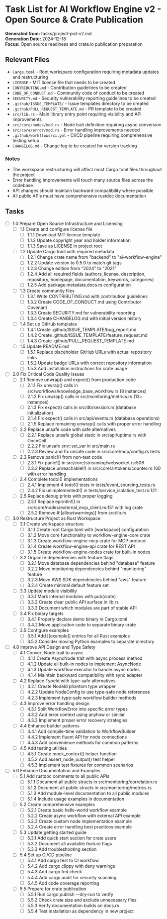 # Task List for AI Workflow Engine v2 - Open Source & Crate Publication

**Generated from:** tasks/project-prd-v2.md  
**Generation Date:** 2024-12-18  
**Focus:** Open source readiness and crate.io publication preparation

## Relevant Files

- `Cargo.toml` - Root workspace configuration requiring metadata updates and restructuring
- `LICENSE` - MIT license file that needs to be created
- `CONTRIBUTING.md` - Contribution guidelines to be created
- `CODE_OF_CONDUCT.md` - Community code of conduct to be created
- `SECURITY.md` - Security vulnerability reporting guidelines to be created
- `.github/ISSUE_TEMPLATE/` - Issue templates directory to be created
- `.github/PULL_REQUEST_TEMPLATE.md` - PR template to be created
- `src/lib.rs` - Main library entry point requiring visibility and API improvements
- `src/core/nodes/mod.rs` - Node trait definition requiring async conversion
- `src/core/error/mod.rs` - Error handling improvements needed
- `.github/workflows/ci.yml` - CI/CD pipeline requiring comprehensive testing setup
- `CHANGELOG.md` - Change log to be created for version tracking

### Notes

- The workspace restructuring will affect most Cargo.toml files throughout the project
- Error handling improvements will touch many source files across the codebase
- API changes should maintain backward compatibility where possible
- All public APIs must have comprehensive rustdoc documentation

## Tasks

- [ ] 1.0 Prepare Open Source Infrastructure and Licensing
  - [ ] 1.1 Create and configure license file
    - [ ] 1.1.1 Download MIT license template
    - [ ] 1.1.2 Update copyright year and holder information
    - [ ] 1.1.3 Save as LICENSE in project root
  - [ ] 1.2 Update Cargo.toml with required metadata
    - [ ] 1.2.1 Change crate name from "backend" to "ai-workflow-engine"
    - [ ] 1.2.2 Update version to 0.5.0 to match git tags
    - [ ] 1.2.3 Change edition from "2024" to "2021"
    - [ ] 1.2.4 Add all required fields (authors, license, description, repository, homepage, documentation, keywords, categories)
    - [ ] 1.2.5 Add package.metadata.docs.rs configuration
  - [ ] 1.3 Create community files
    - [ ] 1.3.1 Write CONTRIBUTING.md with contribution guidelines
    - [ ] 1.3.2 Create CODE_OF_CONDUCT.md using Contributor Covenant
    - [ ] 1.3.3 Create SECURITY.md for vulnerability reporting
    - [ ] 1.3.4 Create CHANGELOG.md with initial version history
  - [ ] 1.4 Set up GitHub templates
    - [ ] 1.4.1 Create .github/ISSUE_TEMPLATE/bug_report.md
    - [ ] 1.4.2 Create .github/ISSUE_TEMPLATE/feature_request.md
    - [ ] 1.4.3 Create .github/PULL_REQUEST_TEMPLATE.md
  - [ ] 1.5 Update README.md
    - [ ] 1.5.1 Replace placeholder GitHub URLs with actual repository links
    - [ ] 1.5.2 Update badge URLs with correct repository information
    - [ ] 1.5.3 Add installation instructions for crate usage

- [ ] 2.0 Fix Critical Code Quality Issues
  - [ ] 2.1 Remove unwrap() and expect() from production code
    - [ ] 2.1.1 Fix unwrap() calls in src/workflows/knowledge_base_workflow.rs (8 instances)
    - [ ] 2.1.2 Fix unwrap() calls in src/monitoring/metrics.rs (13+ instances)
    - [ ] 2.1.3 Fix expect() calls in src/db/session.rs (database initialization)
    - [ ] 2.1.4 Fix expect() calls in src/api/events.rs (database operations)
    - [ ] 2.1.5 Replace remaining unwrap() calls with proper error handling
  - [ ] 2.2 Replace unsafe code with safe alternatives
    - [ ] 2.2.1 Replace unsafe global static in src/api/uptime.rs with OnceCell
    - [ ] 2.2.2 Fix unsafe env::set_var in src/main.rs
    - [ ] 2.2.3 Review and fix unsafe code in src/core/mcp/config.rs tests
  - [ ] 2.3 Remove panic!() from non-test code
    - [ ] 2.3.1 Fix panic!() in src/core/streaming/websocket.rs:506
    - [ ] 2.3.2 Replace unreachable!() in src/core/ai/tokens/counter.rs:160 with error handling
  - [ ] 2.4 Complete todo!() implementations
    - [ ] 2.4.1 Implement 4 todo!() tests in tests/event_sourcing_tests.rs
    - [ ] 2.4.2 Fix unimplemented!() in tests/service_isolation_test.rs:121
  - [ ] 2.5 Replace debug prints with proper logging
    - [ ] 2.5.1 Replace eprintln!() in src/core/nodes/external_mcp_client.rs:151 with log crate
    - [ ] 2.5.2 Remove #![allow(warnings)] from src/lib.rs

- [ ] 3.0 Restructure Project as Rust Workspace
  - [ ] 3.1 Create workspace structure
    - [ ] 3.1.1 Create root Cargo.toml with [workspace] configuration
    - [ ] 3.1.2 Move core functionality to workflow-engine-core crate
    - [ ] 3.1.3 Create workflow-engine-mcp crate for MCP protocol
    - [ ] 3.1.4 Create workflow-engine-api crate for REST API
    - [ ] 3.1.5 Create workflow-engine-nodes crate for built-in nodes
  - [ ] 3.2 Organize dependencies with feature flags
    - [ ] 3.2.1 Move database dependencies behind "database" feature
    - [ ] 3.2.2 Move monitoring dependencies behind "monitoring" feature
    - [ ] 3.2.3 Move AWS SDK dependencies behind "aws" feature
    - [ ] 3.2.4 Create minimal default feature set
  - [ ] 3.3 Update module visibility
    - [ ] 3.3.1 Mark internal modules with pub(crate)
    - [ ] 3.3.2 Create clear public API surface in lib.rs
    - [ ] 3.3.3 Document which modules are part of stable API
  - [ ] 3.4 Fix binary targets
    - [ ] 3.4.1 Properly declare demo binary in Cargo.toml
    - [ ] 3.4.2 Move application code to separate binary crate
  - [ ] 3.5 Configure examples
    - [ ] 3.5.1 Add [[example]] entries for all Rust examples
    - [ ] 3.5.2 Consider moving Python examples to separate directory

- [ ] 4.0 Improve API Design and Type Safety
  - [ ] 4.1 Convert Node trait to async
    - [ ] 4.1.1 Create AsyncNode trait with async process method
    - [ ] 4.1.2 Update all built-in nodes to implement AsyncNode
    - [ ] 4.1.3 Update workflow executor to handle async nodes
    - [ ] 4.1.4 Maintain backward compatibility with sync adapter
  - [ ] 4.2 Replace TypeId with type-safe alternatives
    - [ ] 4.2.1 Create NodeId<T> phantom type wrapper
    - [ ] 4.2.2 Update NodeConfig to use type-safe node references
    - [ ] 4.2.3 Implement type-safe workflow builder methods
  - [ ] 4.3 Improve error handling design
    - [ ] 4.3.1 Split WorkflowError into specific error types
    - [ ] 4.3.2 Add error context using anyhow or similar
    - [ ] 4.3.3 Implement proper error recovery strategies
  - [ ] 4.4 Enhance builder patterns
    - [ ] 4.4.1 Add compile-time validation to WorkflowBuilder
    - [ ] 4.4.2 Implement fluent API for node connections
    - [ ] 4.4.3 Add convenience methods for common patterns
  - [ ] 4.5 Add testing utilities
    - [ ] 4.5.1 Create mock_context() helper function
    - [ ] 4.5.2 Add assert_node_output() test helper
    - [ ] 4.5.3 Implement test fixtures for common scenarios

- [ ] 5.0 Enhance Documentation and Examples
  - [ ] 5.1 Add rustdoc comments to all public APIs
    - [ ] 5.1.1 Document all public structs in src/monitoring/correlation.rs
    - [ ] 5.1.2 Document all public structs in src/monitoring/metrics.rs
    - [ ] 5.1.3 Add module-level documentation to all public modules
    - [ ] 5.1.4 Include usage examples in documentation
  - [ ] 5.2 Create comprehensive examples
    - [ ] 5.2.1 Create basic hello-world workflow example
    - [ ] 5.2.2 Create async workflow with external API example
    - [ ] 5.2.3 Create custom node implementation example
    - [ ] 5.2.4 Create error handling best practices example
  - [ ] 5.3 Update getting started guide
    - [ ] 5.3.1 Add quick start section for crate users
    - [ ] 5.3.2 Document all available feature flags
    - [ ] 5.3.3 Add troubleshooting section
  - [ ] 5.4 Set up CI/CD pipeline
    - [ ] 5.4.1 Add cargo test to CI workflow
    - [ ] 5.4.2 Add cargo clippy with deny warnings
    - [ ] 5.4.3 Add cargo fmt check
    - [ ] 5.4.4 Add cargo audit for security scanning
    - [ ] 5.4.5 Add code coverage reporting
  - [ ] 5.5 Prepare for crate publication
    - [ ] 5.5.1 Run cargo publish --dry-run to verify
    - [ ] 5.5.2 Check crate size and exclude unnecessary files
    - [ ] 5.5.3 Verify documentation builds on docs.rs
    - [ ] 5.5.4 Test installation as dependency in new project